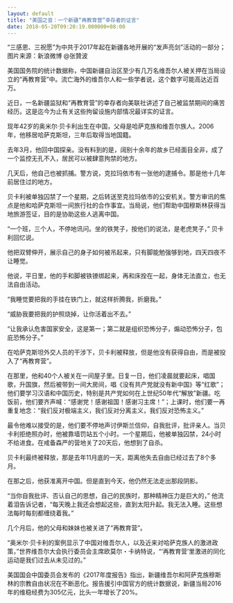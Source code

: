 ```yaml
---
layout: default
title: "美国之音：一个新疆“再教育营”幸存者的证言"
date: 2018-05-20T09:20:19.000000+08:00
---
```



“三感恩、三祝愿”为中共于2017年起在新疆各地开展的“发声亮剑”活动的一部分；图片来源：新浪微博 @张贊波

美国国务院的统计数据称，中国新疆自治区至少有几万名维吾尔人被关押在当局设立的“再教育营”中。流亡海外的维吾尔人和一些学者说，这个数字可能高达近百万。

近日，一名新疆监狱和“再教育营”的幸存者向美联社讲述了自己被监禁期间的痛苦经历。这是迄今为止有关这些拘留设施内部情况最详实的证言。

现年42岁的奥米尔·贝卡利出生在中国，父母是哈萨克族和维吾尔族人。2006年，他移居哈萨克斯坦，三年后取得当地国籍。

去年3月，他回中国探亲。没有料到的是，阔别十余年的故乡已经面目全非，成了一个监控无孔不入，居民可以被肆意拘禁的地方。

几天后，他自己也被抓捕。警方说，克拉玛依市有一张他的逮捕令。那是他十几年前居住过的地方。

贝卡利被单独囚禁了一个星期，之后转送至克拉玛依市的公安机关。警方审讯的焦点是他和哈萨克斯坦一间旅行社的合作事宜。当局说，他们帮助中国穆斯林获得当地旅游签证，目的是协助这些人逃离中国。

“一个班，三个人，不停地讯问。坐的铁凳子，按他们的说法，是老虎凳子，” 贝卡利回忆说。

他把双臂伸开，展示自己的身子如何被吊起来，只有脚能勉强够到地，四天四夜不让睡觉。

他说，平日里，他的手和脚被铁镣绑起来，再和床拴在一起，身体无法直立，也无法自由活动。

“我睡觉要把我的手挂在铁门上，就这样折腾我，折磨我。”

“威胁我要把我的护照烧掉，让你活着出不去。”

“让我承认危害国家安全，这是第一；第二就是组织恐怖分子，煽动恐怖分子，包庇恐怖分子。”

在哈萨克斯坦外交人员的干涉下，贝卡利被释放，但是他没有获得自由，而是被投入了“再教育营”。

在那里，他和40个人被关在一间屋子里。日复一日，他们凌晨就要起床，唱国歌，升国旗，然后被带到一间大房间，唱《没有共产党就没有新中国》等“红歌”；他们要学习汉语和中国历史，特别是共产党如何在上世纪50年代“解放”新疆。吃饭前，他们要齐声喊：“感谢党！感谢祖国！感谢习主席！”；上课时，他们要一再重复地念：“我们反对极端主义，我们反对分离主义，我们反对恐怖主义。”

最令他难以接受的是，他们要不停地声讨伊斯兰信仰，自我批评，批评亲人。当贝卡利拒绝照办时，他被靠墙罚站五个小时。一个星期后，他被单独囚禁，24小时不给进食。在戒备森严的营地关了20天后，他想到了自杀。

贝卡利最终被释放，那是去年11月底的一天，距离他失去自由已经过去了8个多月。

在那之后，他获准离开中国。但是直到今天，他仍然无法走出那段阴影。

“当你自我批评、否认自己的思想，自己的民族时，那种精神压力是巨大的，” 他流着泪告诉记者，“每天晚上我还会想起这些，直到太阳升起。我无法入睡。这些想法每时每刻都缠绕着我。”

几个月后，他的父母和妹妹也被关进了“再教育营”。

“奥米尔·贝卡利的案例显示了中国对维吾尔人，以及近来对哈萨克族人的激进政策，”世界维吾尔大会执行委员会主席欧莫尔・卡纳特说，“‘再教育营’里激进的同化运动是我们过去从未见过的。”

美国国会中国委员会发布的《2017年度报告》指出，新疆维吾尔和阿萨克族穆斯林的宗教自由状况在不断恶化。报告援引中国官方的统计数据说，新疆当局2016年的维稳经费为305亿元，比头一年增长了20%。

